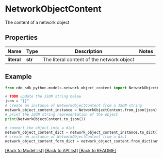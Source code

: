 # NetworkObjectContent

The content of a network object

## Properties

Name | Type | Description | Notes
------------ | ------------- | ------------- | -------------
**literal** | **str** | The literal content of the network object | 

## Example

```python
from cdo_sdk_python.models.network_object_content import NetworkObjectContent

# TODO update the JSON string below
json = "{}"
# create an instance of NetworkObjectContent from a JSON string
network_object_content_instance = NetworkObjectContent.from_json(json)
# print the JSON string representation of the object
print(NetworkObjectContent.to_json())

# convert the object into a dict
network_object_content_dict = network_object_content_instance.to_dict()
# create an instance of NetworkObjectContent from a dict
network_object_content_form_dict = network_object_content.from_dict(network_object_content_dict)
```
[[Back to Model list]](../README.md#documentation-for-models) [[Back to API list]](../README.md#documentation-for-api-endpoints) [[Back to README]](../README.md)


